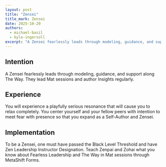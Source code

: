 ```yaml
---
layout: post
title: "Zensei"
title_mark: Zensei
date: 2025-10-20
authors:
  - michael-basil
  - kyle-ingersoll
excerpt: "A Zensei fearlessly leads through modeling, guidance, and support along The Way."
---
```


## Intention

A Zensei fearlessly leads through modeling, guidance, and support along The Way. They lead Mat sessions and author Insights regularly.

## Experience

You will experience a playfully serious resonance that will cause you to relax completely. You center yourself and your fellow peers with intention to meet fear with presence so that you expand as a Self-Author and Zensei.

## Implementation

To be a Zensei, one must have passed the Black Level Threshold and have Zen Leadership Instructor Designation. Teach Zenpai and Zohai what you know about Fearless Leadership and The Way in Mat sessions through MetaShift Forms.

